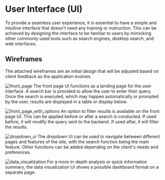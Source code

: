 # User Interface (UI)
To provide a seamless user experience, it is essential to have a simple and intuitive interface that doesn't need any training or instruction. This can be achieved by designing the interface to be familiar to users by mimicking other commonly used tools such as search engines, desktop search, and web interfaces.

## Wireframes
The attached wireframes are an initial design that will be adjusted based on client feedback as the application evolves.


![front_page](../../front-end/public/wireframes/front_page_ui.drawio.png)
The front page UI functions as a landing page for the user interface. A search bar is provided to allow the user to enter their query. Once the search is executed, which may happen automatically or prompted by the user, results are displayed in a table or display below.

![front_page_with_options](../../front-end/public/wireframes/front_page_ui_w_selection.drawio.png)
An option to filter results is available on the front page UI. This can be applied before or after a search is conducted. If used before, it will modify the query sent to the backend. If used after, it will filter the results.

![dropdown_ui](../../front-end/public/wireframes/dropdown_ui.drawio.png)
The dropdown UI can be used to navigate between different pages and features of the site, with the search function being the main feature. Other functions can be added depending on the client's needs and preferences.

![data_visualization](../../front-end/public/wireframes/data_visualization_ui.drawio.png)
For a more in-depth analysis or quick information summary, the data visualization UI shows a possible dashboard format on a separate page.